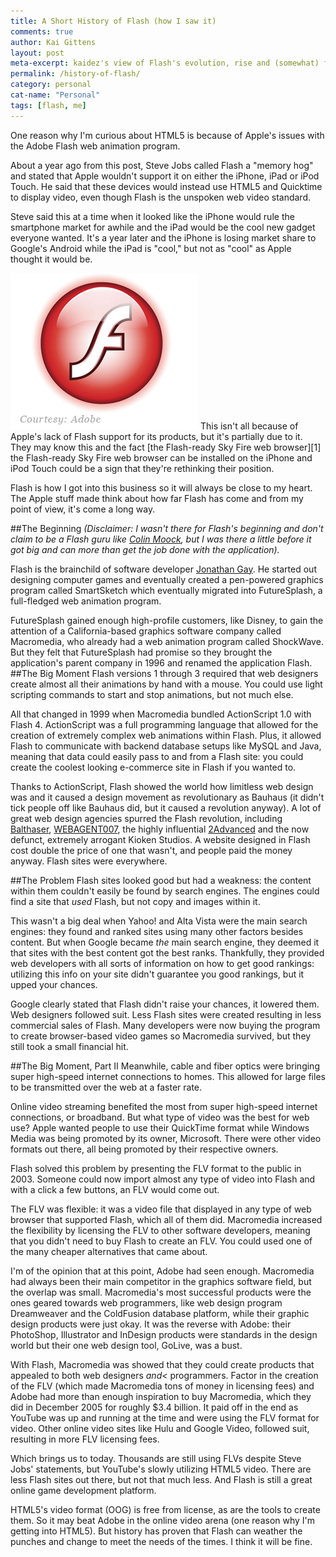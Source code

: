 ```yaml
---
title: A Short History of Flash (how I saw it)
comments: true
author: Kai Gittens
layout: post
meta-excerpt: kaidez's view of Flash's evolution, rise and (somewhat) fall.
permalink: /history-of-flash/
category: personal
cat-name: "Personal"
tags: [flash, me]
---
```


One reason why I'm curious about HTML5 is because of Apple's issues with the Adobe Flash web animation program.  

About a year ago from this post, Steve Jobs called Flash a "memory hog" and stated that Apple wouldn't support it on either the iPhone, iPad or iPod Touch.  He said that these devices would instead use HTML5 and Quicktime to display video, even though Flash is the unspoken web video standard.

Steve said this at a time when it looked like the iPhone would rule the smartphone market for awhile and the iPad would be the cool new gadget everyone wanted.  It's a year later and the iPhone is losing market share to Google's Android while the iPad is "cool," but not as "cool" as Apple thought it would be.  

<img src="../img/flashLogo.jpg" class="post-pic" />
This isn't all because of Apple's lack of Flash support for its products, but it's partially due to it.  They may know this and the fact [the Flash-ready Sky Fire web browser][1] the Flash-ready Sky Fire web browser can be installed on the iPhone and iPod Touch could be a sign that they're rethinking their position.

[1]: http://www.skyfire.com/en/for-consumers

Flash is how I got into this business so it will always be close to my heart.  The Apple stuff made think about how far Flash has come and from my point of view, it's come a long way.

##The Beginning
*(Disclaimer: I wasn't there for Flash's beginning and don't claim to be a Flash guru like [Colin Moock][2], but I was there a little before it got big and can more than get the job done with the application).*

[2]: http://www.oreillynet.com/pub/au/568

Flash is the brainchild of software developer [Jonathan Gay][3].  He started out designing computer games and eventually created a pen-powered graphics program called SmartSketch which eventually migrated into FutureSplash, a full-fledged web animation program.

[3]: http://www.adobe.com/macromedia/events/john_gay/

FutureSplash gained enough high-profile customers, like Disney, to gain the attention of a California-based graphics software company called Macromedia, who already had a web animation program called ShockWave.  But they felt that FutureSplash had promise so they brought the application's parent company in 1996 and renamed the application Flash.
##The Big Moment
Flash versions 1 through 3 required that web designers create almost all their animations by hand with a mouse.  You could use light scripting commands to start and stop animations, but not much else.  

All that changed in 1999 when Macromedia bundled ActionScript 1.0 with Flash 4.  ActionScript was a full programming language that allowed for the creation of extremely complex web animations within Flash.  Plus, it allowed Flash to communicate with backend database setups like MySQL and Java, meaning that data could easily pass to and from a Flash site: you could create the coolest looking e-commerce site in Flash if you wanted to.  

Thanks to ActionScript, Flash showed the world how limitless web design was and it caused a design movement as revolutionary as Bauhaus (it didn't tick people off like Bauhaus did, but it  caused a revolution anyway).  A lot of great web design agencies spurred the Flash revolution, including [Balthaser][4], [WEBAGENT007][5], the highly influential [2Advanced][6] and the now defunct, extremely arrogant Kioken Studios.  A website designed in Flash cost double the price of one that wasn't, and people paid the money anyway.  Flash sites were everywhere.

[4]: http://www.balthaserstudios.com/
[5]: http://www.webagent007.com/
[6]: http://2advanced.com/
##The Problem
Flash sites looked good but had a weakness: the content within them couldn't easily be found by search engines.  The engines could find a site that *used* Flash, but not copy and images within it.

This wasn't a big deal when Yahoo! and Alta Vista were the main search engines: they found and ranked sites using many other factors besides content.   But when Google became *the* main search engine, they deemed it that sites with the best content got the best ranks.  Thankfully, they provided web developers with all sorts of information on how to get good rankings: utilizing this info on your site didn't guarantee you good rankings, but it upped your chances.

Google clearly stated that Flash didn't raise your chances, it lowered them.  Web designers followed suit.  Less Flash sites were created resulting in less commercial sales of Flash.  Many developers were now buying the program to create browser-based video games so Macromedia survived, but they still took a small financial hit.

##The Big Moment, Part II
Meanwhile, cable and fiber optics were bringing super high-speed internet connections to homes.  This allowed for large files to be transmitted over the web at a faster rate.

Online video streaming benefited the most from super high-speed internet connections, or broadband.  But what type of video was the best for web use?  Apple wanted people to use their QuickTime format while Windows Media was being promoted by its owner, Microsoft.  There were other video formats out there, all being promoted by their respective owners.

Flash solved this problem by presenting the FLV format to the public in 2003.  Someone could now import almost any type of video into Flash and with a click a few buttons, an FLV would come out.

The FLV was flexible: it was a video file that displayed in any type of web browser that supported Flash, which all of them did. Macromedia increased the flexibility by licensing the FLV to other software developers, meaning that you didn't need to buy Flash to create an FLV.  You could used one of the many cheaper alternatives that came about. 

I'm of the opinion that at this point, Adobe had seen enough.  Macromedia had always been their main competitor in the graphics software field, but the overlap was small.  Macromedia's most successful products were the ones geared towards web programmers, like web design program Dreamweaver and the ColdFusion database platform, while their graphic design products were just okay.  It was the reverse with Adobe: their PhotoShop, Illustrator and InDesign products were standards in the design world but their one web design tool, GoLive, was a bust.

With Flash, Macromedia was showed that they could create products that appealed to both web designers *and<* programmers. Factor in the creation of the FLV (which made Macromedia tons of money in licensing fees) and Adobe had more than enough inspiration to buy Macromedia, which they did in December 2005 for roughly $3.4 billion. It paid off in the end as YouTube was up and running at the time and were using the FLV format for video. Other online video sites like Hulu and Google Video, followed suit, resulting in more FLV licensing fees.

Which brings us to today. Thousands are still using FLVs despite Steve Jobs' statements, but YouTube's slowly utilizing HTML5 video.  There are less Flash sites out there, but not that much less.  And Flash is still a great online game development platform.

HTML5's video format (OOG) is free from license, as are the tools to create them.  So it may beat Adobe in the online video arena (one reason why I'm getting into HTML5).  But history has proven that Flash can weather the punches and change to meet the needs of the times.  I think it will be fine.


